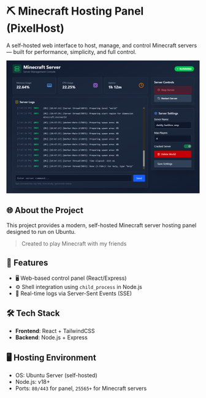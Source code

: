 # ⛏️ Minecraft Hosting Panel (PixelHost)

A self-hosted web interface to host, manage, and control Minecraft servers — built for performance, simplicity, and full control.

![Minecraft Hosting Screenshot](./screenshot.png)

## 🌐 About the Project

This project provides a modern, self-hosted Minecraft server hosting panel designed to run on Ubuntu.

> Created to play Minecraft with my friends

## 🚀 Features

- 🖥️ Web-based control panel (React/Express)
- ⚙️ Shell integration using `child_process` in Node.js
- 📡 Real-time logs via Server-Sent Events (SSE)

## 🛠 Tech Stack

- **Frontend**: React + TailwindCSS
- **Backend**: Node.js + Express

## 🖥️ Hosting Environment

- OS: Ubuntu Server (self-hosted)
- Node.js: v18+
- Ports: `80/443` for panel, `25565+` for Minecraft servers
